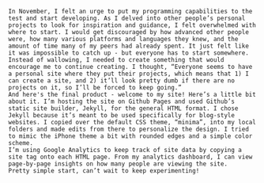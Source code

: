 	
	In November, I felt an urge to put my programming capabilities to the test and start developing. As I delved into other people’s personal projects to look for inspiration and guidance, I felt overwhelmed with where to start. I would get discouraged by how advanced other people were, how many various platforms and languages they knew, and the amount of time many of my peers had already spent. It just felt like it was impossible to catch up - but everyone has to start somewhere. Instead of wallowing, I needed to create something that would encourage me to continue creating. I thought, “Everyone seems to have a personal site where they put their projects, which means that 1) I can create a site, and 2) it’ll look pretty dumb if there are no projects on it, so I’ll be forced to keep going.” 
	And here's the final product - welcome to my site! Here’s a little bit about it. I’m hosting the site on Github Pages and used Github’s static site builder, Jekyll, for the general HTML format. I chose Jekyll because it’s meant to be used specifically for blog-style websites. I copied over the default CSS theme, “minima”, into my local folders and made edits from there to personalize the design. I tried to mimic the iPhone theme a bit with rounded edges and a simple color scheme. 
	I’m using Google Analytics to keep track of site data by copying a site tag onto each HTML page. From my analytics dashboard, I can view page-by-page insights on how many people are viewing the site. 
	Pretty simple start, can’t wait to keep experimenting!
